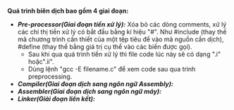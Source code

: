 **Quá trình biên dịch bao gồm 4 giai đoạn:**

- **_Pre-processor(Giai đoạn tiền xử lý):_** Xóa bỏ các dòng comments, xử lý các chỉ thị tiền xử lý có bắt đầu bằng kí hiệu "#". Như #include (thay thế mã chương trình cần thiết của một tệp tiêu để vào mã nguồn cần dịch), #define (thay thế bằng giá trị cụ thể vào các biến được gọi).
  -  Sau khi qua quá trình tiền xử lý thì file code lúc này sẽ có dạng ".i" hoặc".ii".
  -  Dùng lệnh "gcc -E filename.c" để xem code sau qua trình preprocessing.
- **_Compiler(Giai đoạn dịch sang ngôn ngữ Assembly):_** 
- **_Assembler(Giai đoạn dịch sang ngôn ngữ máy):_**
- **_Linker(Giải đoạn liên kết):_**
